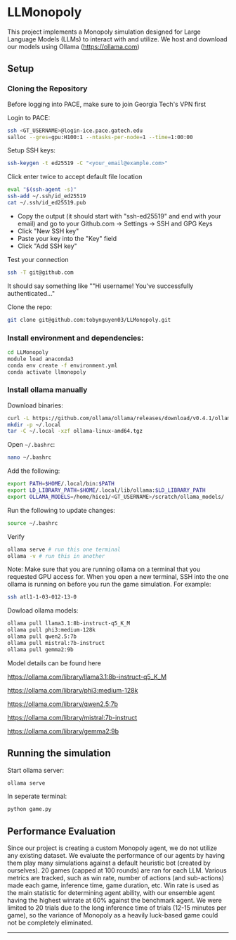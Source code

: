 ﻿# LLMonopoly

This project implements a Monopoly simulation designed for Large Language Models (LLMs) to interact with and utilize. We host and download our models using Ollama (https://ollama.com)

## Setup

### Cloning the Repository
Before logging into PACE, make sure to join Georgia Tech's VPN first

Login to PACE:
```bash
ssh <GT_USERNAME>@login-ice.pace.gatech.edu
salloc --gres=gpu:H100:1 --ntasks-per-node=1 --time=1:00:00
```

Setup SSH keys:
```bash
ssh-keygen -t ed25519 -C "<your_email@example.com>"
```
Click enter twice to accept default file location
```bash
eval "$(ssh-agent -s)"
ssh-add ~/.ssh/id_ed25519
cat ~/.ssh/id_ed25519.pub
```
- Copy the output (it should start with "ssh-ed25519" and end with your email) and go to your Github.com -> Settings -> SSH and GPG Keys
- Click "New SSH key"
- Paste your key into the "Key" field
- Click "Add SSH key"

Test your connection
```bash
ssh -T git@github.com
```
It should say something like ""Hi username! You've successfully authenticated..."

Clone the repo:
```bash
git clone git@github.com:tobynguyen03/LLMonopoly.git
```

### Install environment and dependencies:
```bash
cd LLMonopoly
module load anaconda3
conda env create -f environment.yml
conda activate llmonopoly
```


### Install ollama manually
Download binaries:
```bash
curl -L https://github.com/ollama/ollama/releases/download/v0.4.1/ollama-linux-amd64.tgz -o ollama-linux-amd64.tgz
mkdir -p ~/.local
tar -C ~/.local -xzf ollama-linux-amd64.tgz
```

Open `~/.bashrc`:

```bash
nano ~/.bashrc
```

Add the following:

```bash 
export PATH=$HOME/.local/bin:$PATH
export LD_LIBRARY_PATH=$HOME/.local/lib/ollama:$LD_LIBRARY_PATH
export OLLAMA_MODELS=/home/hice1/<GT_USERNAME>/scratch/ollama_models/
```

Run the following to update changes:

```bash
source ~/.bashrc
```

Verify
```bash 
ollama serve # run this one terminal
ollama -v # run this in another
```

Note: Make sure that you are running ollama on a terminal that you requested GPU access for. When you open a new terminal, SSH into the one ollama is running on before you run the game simulation. For example:

```bash 
ssh atl1-1-03-012-13-0
```

Dowload ollama models:
```bash
ollama pull llama3.1:8b-instruct-q5_K_M
ollama pull phi3:medium-128k
ollama pull qwen2.5:7b
ollama pull mistral:7b-instruct
ollama pull gemma2:9b
```

Model details can be found here

https://ollama.com/library/llama3.1:8b-instruct-q5_K_M

https://ollama.com/library/phi3:medium-128k

https://ollama.com/library/qwen2.5:7b

https://ollama.com/library/mistral:7b-instruct

https://ollama.com/library/gemma2:9b

## Running the simulation

Start ollama server:
```bash 
ollama serve
```
In seperate terminal:
```bash 
python game.py
```

## Performance Evaluation
Since our project is creating a custom Monopoly agent, we do not utilize any existing dataset. We evaluate the performance of our agents by having them play many simulations against a default heuristic bot (created by ourselves). 20 games (capped at 100 rounds) are ran for each LLM. Various metrics are tracked, such as win rate, number of actions (and sub-actions) made each game, inference time, game duration, etc. Win rate is used as the main statistic for determining agent ability, with our ensemble agent having the highest winrate at 60% against the benchmark agent. We were limited to 20 trials due to the long inference time of trials (12-15 minutes per game), so the variance of Monopoly as a heavily luck-based game could not be completely eliminated.

---
